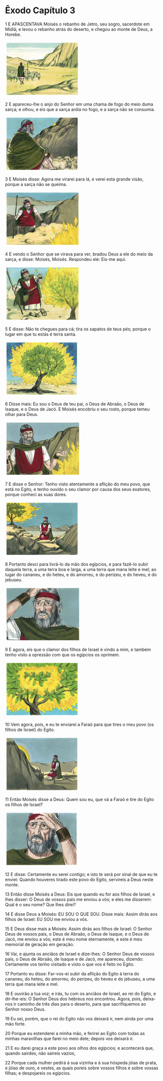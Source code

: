 # Êxodo Capítulo 3

1	E APASCENTAVA Moisés o rebanho de Jetro, seu sogro, sacerdote em Midiã; e levou o rebanho atrás do deserto, e chegou ao monte de Deus, a Horebe.

![](.img/02_Ex_03_01_RG.jpg)

2	E apareceu-lhe o anjo do Senhor em uma chama de fogo do meio duma sarça; e olhou, e eis que a sarça ardia no fogo, e a sarça não se consumia.

![](.img/02_Ex_03_02_RG.jpg)

3	E Moisés disse: Agora me virarei para lá, e verei esta grande visão, porque a sarça não se queima.

![](.img/02_Ex_03_03_RG.jpg)

4	E vendo o Senhor que se virava para ver, bradou Deus a ele do meio da sarça, e disse: Moisés, Moisés. Respondeu ele: Eis-me aqui.

![](.img/02_Ex_03_04_RG.jpg)

5	E disse: Não te chegues para cá; tira os sapatos de teus pés; porque o lugar em que tu estás é terra santa.

![](.img/02_Ex_03_05_RG.jpg)

6	Disse mais: Eu sou o Deus de teu pai, o Deus de Abraão, o Deus de Isaque, e o Deus de Jacó. E Moisés encobriu o seu rosto, porque temeu olhar para Deus.

![](.img/02_Ex_03_06_RG.jpg)

7	E disse o Senhor: Tenho visto atentamente a aflição do meu povo, que está no Egito, e tenho ouvido o seu clamor por causa dos seus exatores, porque conheci as suas dores.

![](.img/02_Ex_03_07_RG.jpg)

8	Portanto desci para livrá-lo da mão dos egípcios, e para fazê-lo subir daquela terra, a uma terra boa e larga, a uma terra que mana leite e mel; ao lugar do cananeu, e do heteu, e do amorreu, e do perizeu, e do heveu, e do jebuseu.

![](.img/02_Ex_03_08_RG.jpg)

9	E agora, eis que o clamor dos filhos de Israel é vindo a mim, e também tenho visto a opressão com que os egípcios os oprimem.

![](.img/02_Ex_03_09_RG.jpg)

10	Vem agora, pois, e eu te enviarei a Faraó para que tires o meu povo (os filhos de Israel) do Egito.

![](.img/02_Ex_03_10_RG.jpg)

11	Então Moisés disse a Deus: Quem sou eu, que vá a Faraó e tire do Egito os filhos de Israel?

![](.img/02_Ex_03_11_RG.jpg)

12	E disse: Certamente eu serei contigo; e isto te será por sinal de que eu te enviei: Quando houveres tirado este povo do Egito, servireis a Deus neste monte.

13	Então disse Moisés a Deus: Eis que quando eu for aos filhos de Israel, e lhes disser: O Deus de vossos pais me enviou a vós; e eles me disserem: Qual é o seu nome? Que lhes direi?

14	E disse Deus a Moisés: EU SOU O QUE SOU. Disse mais: Assim dirás aos filhos de Israel: EU SOU me enviou a vós.

15	E Deus disse mais a Moisés: Assim dirás aos filhos de Israel: O Senhor Deus de vossos pais, o Deus de Abraão, o Deus de Isaque, e o Deus de Jacó, me enviou a vós; este é meu nome eternamente, e este é meu memorial de geração em geração.

16	Vai, e ajunta os anciãos de Israel e dize-lhes: O Senhor Deus de vossos pais, o Deus de Abraão, de Isaque e de Jacó, me apareceu, dizendo: Certamente vos tenho visitado e visto o que vos é feito no Egito.

17	Portanto eu disse: Far-vos-ei subir da aflição do Egito à terra do cananeu, do heteu, do amorreu, do perizeu, do heveu e do jebuseu, a uma terra que mana leite e mel.

18	E ouvirão a tua voz; e irás, tu com os anciãos de Israel, ao rei do Egito, e dir-lhe-eis: O Senhor Deus dos hebreus nos encontrou. Agora, pois, deixa-nos ir caminho de três dias para o deserto, para que sacrifiquemos ao Senhor nosso Deus.

19	Eu sei, porém, que o rei do Egito não vos deixará ir, nem ainda por uma mão forte.

20	Porque eu estenderei a minha mão, e ferirei ao Egito com todas as minhas maravilhas que farei no meio dele; depois vos deixará ir.

21	E eu darei graça a este povo aos olhos dos egípcios; e acontecerá que, quando sairdes, não saireis vazios,

22	Porque cada mulher pedirá à sua vizinha e à sua hóspeda jóias de prata, e jóias de ouro, e vestes, as quais poreis sobre vossos filhos e sobre vossas filhas; e despojareis os egípcios.

